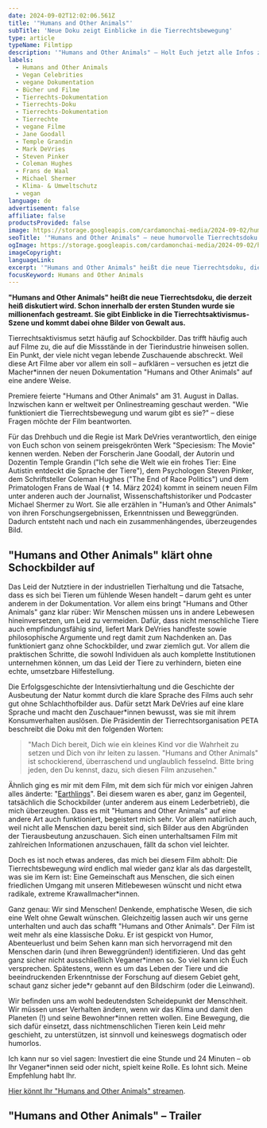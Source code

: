 ```yaml
---
date: 2024-09-02T12:02:06.561Z
title: '"Humans and Other Animals"'
subTitle: 'Neue Doku zeigt Einblicke in die Tierrechtsbewegung'
type: article
typeName: Filmtipp
description: '"Humans and Other Animals" – Holt Euch jetzt alle Infos zur humorvollen Doku rund um die Tierrechtsbewegung ohne Schockbilder. Jetzt streamen!'
labels:
  - Humans and Other Animals
  - Vegan Celebrities
  - vegane Dokumentation
  - Bücher und Filme
  - Tierrechts-Dokumentation
  - Tierrechts-Doku
  - Tierrechts-Dokumentation
  - Tierrechte
  - vegane Filme
  - Jane Goodall
  - Temple Grandin
  - Mark DeVries
  - Steven Pinker
  - Coleman Hughes
  - Frans de Waal
  - Michael Shermer
  - Klima- & Umweltschutz
  - vegan
language: de
advertisement: false
affiliate: false
productsProvided: false
image: https://storage.googleapis.com/cardamonchai-media/2024-09-02/humans-and-other-animals-soundsvegan-com-jpg-imagine-181818_332d2d_1024_768/640.webp
seoTitle: '"Humans and Other Animals" – neue humorvolle Tierrechtsdoku'
ogImage: https://storage.googleapis.com/cardamonchai-media/2024-09-02/humans-and-other-animals-soundsvegan-com-og-jpg-imagine-181818_3b3434_1200_628/640.webp
imageCopyright:
languageLink:
excerpt: '"Humans and Other Animals" heißt die neue Tierrechtsdoku, die derzeit heiß diskutiert wird. Schon innerhalb der ersten Stunden wurde sie millionenfach gestreamt. Sie gibt Einblicke in die Tierrechtsaktivismus-"Szene und kommt dabei ohne Bilder von Gewalt aus. Erfahrt hier alles über den Film!'
focusKeyword: Humans and Other Animals
---
```


**"Humans and Other Animals" heißt die neue Tierrechtsdoku, die derzeit heiß diskutiert wird. Schon innerhalb der ersten Stunden wurde sie millionenfach gestreamt. Sie gibt Einblicke in die Tierrechtsaktivismus-Szene und kommt dabei ohne Bilder von Gewalt aus.**

Tierrechtsaktivismus setzt häufig auf Schockbilder. Das trifft häufig auch auf Filme zu, die auf die Missstände in der Tierindustrie hinweisen sollen. Ein Punkt, der viele nicht vegan lebende Zuschauende abschreckt. Weil diese Art Filme aber vor allem ein soll – aufklären – versuchen es jetzt die Macher\*innen der neuen Dokumentation "Humans and Other Animals" auf eine andere Weise.

Premiere feierte "Humans and Other Animals" am 31. August in Dallas. Inzwischen kann er weltweit per Onlinestreaming geschaut werden. "Wie funktioniert die Tierrechtsbewegung und warum gibt es sie?" – diese Fragen möchte der Film beantworten.

Für das Drehbuch und die Regie ist Mark DeVries verantwortlich, den einige von Euch schon von seinem preisgekrönten Werk "Speciesism: The Movie" kennen werden. Neben der Forscherin Jane Goodall, der Autorin und Dozentin Temple Grandin ("Ich sehe die Welt wie ein frohes Tier: Eine Autistin entdeckt die Sprache der Tiere"), dem Psychologen Steven Pinker, dem Schriftsteller Coleman Hughes ("The End of Race Politics") und dem Pri­ma­to­lo­gen Frans de Waal (✝ 14. März 2024) kommt in seinem neuen Film unter anderen auch der Journalist, Wissenschaftshistoriker und Podcaster Michael Shermer zu Wort. Sie alle erzählen in "Human’s and Other Animals" von ihren Forschungsergebnissen, Erkenntnissen und Beweggründen. Dadurch entsteht nach und nach ein zusammenhängendes, überzeugendes Bild.

## "Humans and Other Animals" klärt ohne Schockbilder auf

Das Leid der Nutztiere in der industriellen Tierhaltung und die Tatsache, dass es sich bei Tieren um fühlende Wesen handelt – darum geht es unter anderem in der Dokumentation. Vor allem eins bringt "Humans and Other Animals" ganz klar rüber: Wir Menschen müssen uns in andere Lebewesen hineinversetzen, um Leid zu vermeiden. Dafür, dass nicht menschliche Tiere auch empfindungsfähig sind, liefert Mark DeVries handfeste sowie philosophische Argumente und regt damit zum Nachdenken an. Das funktioniert ganz ohne Schockbilder, und zwar ziemlich gut. Vor allem die praktischen Schritte, die sowohl Individuen als auch komplette Institutionen unternehmen können, um das Leid der Tiere zu verhindern, bieten eine echte, umsetzbare Hilfestellung.

Die Erfolgsgeschichte der Intensivtierhaltung und die Geschichte der Ausbeutung der Natur kommt durch die klare Sprache des Films auch sehr gut ohne Schlachthofbilder aus. Dafür setzt Mark DeVries auf eine klare Sprache und macht den Zuschauer\*innen bewusst, was sie mit ihrem Konsumverhalten auslösen. Die Präsidentin der Tierrechtsorganisation PETA beschreibt die Doku mit den folgenden Worten:

> "Mach Dich bereit, Dich wie ein kleines Kind vor die Wahrheit zu setzen und Dich von ihr leiten zu lassen. "Humans and Other Animals" ist schockierend, überraschend und unglaublich fesselnd. Bitte bring jeden, den Du kennst, dazu, sich diesen Film anzusehen."

Ähnlich ging es mir mit dem Film, mit dem sich für mich vor einigen Jahren alles änderte: "[Earthlings](/2020/07/earthlings/)". Bei diesem waren es aber, ganz im Gegenteil, tatsächlich die Schockbilder (unter anderem aus einem Lederbetrieb), die mich überzeugten. Dass es mit "Humans and Other Animals" auf eine andere Art auch funktioniert, begeistert mich sehr. Vor allem natürlich auch, weil nicht alle Menschen dazu bereit sind, sich Bilder aus den Abgründen der Tierausbeutung anzuschauen. Sich einen unterhaltsamen Film mit zahlreichen Informationen anzuschauen, fällt da schon viel leichter.

Doch es ist noch etwas anderes, das mich bei diesem Film abholt: Die Tierrechtsbewegung wird endlich mal wieder ganz klar als das dargestellt, was sie im Kern ist: Eine Gemeinschaft aus Menschen, die sich einen friedlichen Umgang mit unseren Mitlebewesen wünscht und nicht etwa radikale, extreme Krawallmacher\*innen.

Ganz genau: Wir sind Menschen! Denkende, emphatische Wesen, die sich eine Welt ohne Gewalt wünschen. Gleichzeitig lassen auch wir uns gerne unterhalten und auch das schafft "Humans and Other Animals". Der Film ist weit mehr als eine klassische Doku. Er ist gespickt von Humor, Abenteuerlust und beim Sehen kann man sich hervorragend mit den Menschen darin (und ihren Beweggründen!) identifizieren. Und das geht ganz sicher nicht ausschließlich Veganer\*innen so. So viel kann ich Euch versprechen. Spätestens, wenn es um das Leben der Tiere und die beeindruckenden Erkenntnisse der Forschung auf diesem Gebiet geht, schaut ganz sicher jede\*r gebannt auf den Bildschirm (oder die Leinwand).

Wir befinden uns am wohl bedeutendsten Scheidepunkt der Menschheit. Wir müssen unser Verhalten ändern, wenn wir das Klima und damit den Planeten (!) und seine Bewohner\*innen retten wollen. Eine Bewegung, die sich dafür einsetzt, dass nichtmenschlichen Tieren kein Leid mehr geschieht, zu unterstützen, ist sinnvoll und keineswegs dogmatisch oder humorlos.

Ich kann nur so viel sagen: Investiert die eine Stunde und 24 Minuten – ob Ihr Veganer\*innen seid oder nicht, spielt keine Rolle. Es lohnt sich. Meine Empfehlung habt Ihr.

[Hier könnt Ihr "Humans and Other Animals" streamen](https://www.humansandotheranimalsmovie.com/watch).

## "Humans and Other Animals" – Trailer

<YouTube id="RTeqgURV0-A" />

